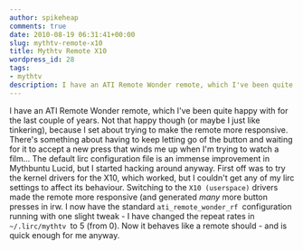 ```yaml
---
author: spikeheap
comments: true
date: 2010-08-19 06:31:41+00:00
slug: mythtv-remote-x10
title: Mythtv Remote X10
wordpress_id: 28
tags:
- mythtv
description: I have an ATI Remote Wonder remote, which I've been quite happy with for the last couple of years. Not that happy though (or maybe I just like tinkering), because I set about trying to make the remote more responsive
---
```


I have an ATI Remote Wonder remote, which I've been quite happy with for the last couple of years. Not that happy though (or maybe I just like tinkering), because I set about trying to make the remote more responsive. There's something about having to keep letting go of the button and waiting for it to accept a new press that winds me up when I'm trying to watch a film... 
The default lirc  configuration file is an immense improvement in Mythbuntu Lucid, but I started hacking around anyway. 
First off was to try the kernel drivers for the X10, which worked, but I couldn't get any of my lirc settings to affect its behaviour. Switching to the `X10 (userspace)` drivers made the remote more responsive (and generated *many* more button presses in irw.
I now have the standard `ati_remote_wonder_rf `configuration running with one slight tweak - I have changed the repeat rates in `~/.lirc/mythtv `to 5 (from 0). 
Now it behaves like a remote should - and is quick enough for me anyway.
